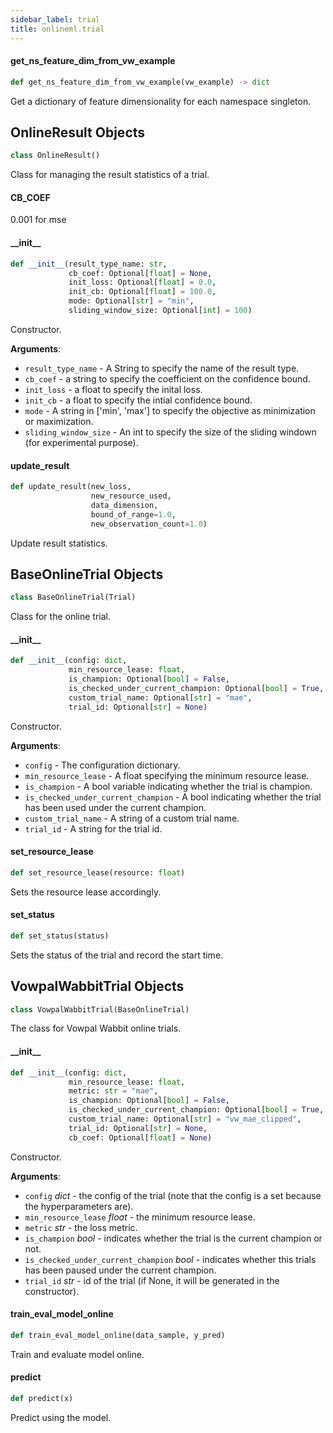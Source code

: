 ```yaml
---
sidebar_label: trial
title: onlineml.trial
---
```


#### get\_ns\_feature\_dim\_from\_vw\_example

```python
def get_ns_feature_dim_from_vw_example(vw_example) -> dict
```

Get a dictionary of feature dimensionality for each namespace singleton.

## OnlineResult Objects

```python
class OnlineResult()
```

Class for managing the result statistics of a trial.

#### CB\_COEF

0.001 for mse

#### \_\_init\_\_

```python
def __init__(result_type_name: str,
             cb_coef: Optional[float] = None,
             init_loss: Optional[float] = 0.0,
             init_cb: Optional[float] = 100.0,
             mode: Optional[str] = "min",
             sliding_window_size: Optional[int] = 100)
```

Constructor.

**Arguments**:

- `result_type_name` - A String to specify the name of the result type.
- `cb_coef` - a string to specify the coefficient on the confidence bound.
- `init_loss` - a float to specify the inital loss.
- `init_cb` - a float to specify the intial confidence bound.
- `mode` - A string in ['min', 'max'] to specify the objective as
  minimization or maximization.
- `sliding_window_size` - An int to specify the size of the sliding windown
  (for experimental purpose).

#### update\_result

```python
def update_result(new_loss,
                  new_resource_used,
                  data_dimension,
                  bound_of_range=1.0,
                  new_observation_count=1.0)
```

Update result statistics.

## BaseOnlineTrial Objects

```python
class BaseOnlineTrial(Trial)
```

Class for the online trial.

#### \_\_init\_\_

```python
def __init__(config: dict,
             min_resource_lease: float,
             is_champion: Optional[bool] = False,
             is_checked_under_current_champion: Optional[bool] = True,
             custom_trial_name: Optional[str] = "mae",
             trial_id: Optional[str] = None)
```

Constructor.

**Arguments**:

- `config` - The configuration dictionary.
- `min_resource_lease` - A float specifying the minimum resource lease.
- `is_champion` - A bool variable indicating whether the trial is champion.
- `is_checked_under_current_champion` - A bool indicating whether the trial
  has been used under the current champion.
- `custom_trial_name` - A string of a custom trial name.
- `trial_id` - A string for the trial id.

#### set\_resource\_lease

```python
def set_resource_lease(resource: float)
```

Sets the resource lease accordingly.

#### set\_status

```python
def set_status(status)
```

Sets the status of the trial and record the start time.

## VowpalWabbitTrial Objects

```python
class VowpalWabbitTrial(BaseOnlineTrial)
```

The class for Vowpal Wabbit online trials.

#### \_\_init\_\_

```python
def __init__(config: dict,
             min_resource_lease: float,
             metric: str = "mae",
             is_champion: Optional[bool] = False,
             is_checked_under_current_champion: Optional[bool] = True,
             custom_trial_name: Optional[str] = "vw_mae_clipped",
             trial_id: Optional[str] = None,
             cb_coef: Optional[float] = None)
```

Constructor.

**Arguments**:

- `config` _dict_ - the config of the trial (note that the config is a set
  because the hyperparameters are).
- `min_resource_lease` _float_ - the minimum resource lease.
- `metric` _str_ - the loss metric.
- `is_champion` _bool_ - indicates whether the trial is the current champion or not.
- `is_checked_under_current_champion` _bool_ - indicates whether this trials has
  been paused under the current champion.
- `trial_id` _str_ - id of the trial (if None, it will be generated in the constructor).

#### train\_eval\_model\_online

```python
def train_eval_model_online(data_sample, y_pred)
```

Train and evaluate model online.

#### predict

```python
def predict(x)
```

Predict using the model.

